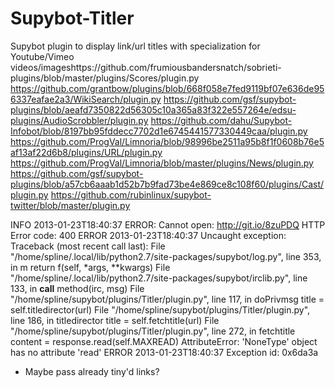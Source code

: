 Supybot-Titler
==============

Supybot plugin to display link/url titles with specialization for Youtube/Vimeo videos/imageshttps://github.com/frumiousbandersnatch/sobrieti-plugins/blob/master/plugins/Scores/plugin.py
https://github.com/grantbow/plugins/blob/668f058e7fed9119bf07e636de956337eafae2a3/WikiSearch/plugin.py
https://github.com/gsf/supybot-plugins/blob/aeafd7350822d56305c10a365a83f322e557264e/edsu-plugins/AudioScrobbler/plugin.py
https://github.com/dahu/Supybot-Infobot/blob/8197bb95fddecc7702d1e6745441577330449caa/plugin.py
https://github.com/ProgVal/Limnoria/blob/98996be2511a95b8f1f0608b76e5af13af22d6b8/plugins/URL/plugin.py
https://github.com/ProgVal/Limnoria/blob/master/plugins/News/plugin.py
https://github.com/gsf/supybot-plugins/blob/a57cb6aaab1d52b7b9fad73be4e869ce8c108f60/plugins/Cast/plugin.py
https://github.com/rubinlinux/supybot-twitter/blob/master/plugin.py

INFO 2013-01-23T18:40:37 ERROR: Cannot open: http://git.io/8zuPDQ HTTP Error
     code: 400
ERROR 2013-01-23T18:40:37 Uncaught exception:
Traceback (most recent call last):
  File "/home/spline/.local/lib/python2.7/site-packages/supybot/log.py", line 353, in m
    return f(self, *args, **kwargs)
  File "/home/spline/.local/lib/python2.7/site-packages/supybot/irclib.py", line 133, in __call__
    method(irc, msg)
  File "/home/spline/supybot/plugins/Titler/plugin.py", line 117, in doPrivmsg
    title = self.titledirector(url)
  File "/home/spline/supybot/plugins/Titler/plugin.py", line 186, in titledirector
    title = self.fetchtitle(url)
  File "/home/spline/supybot/plugins/Titler/plugin.py", line 272, in fetchtitle
    content = response.read(self.MAXREAD)
AttributeError: 'NoneType' object has no attribute 'read'
ERROR 2013-01-23T18:40:37 Exception id: 0x6da3a

- Maybe pass already tiny'd links?
